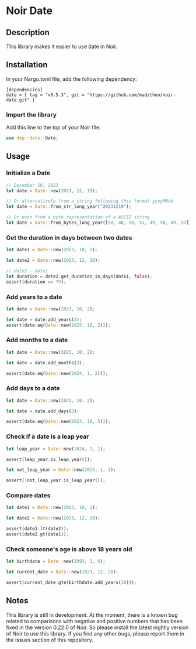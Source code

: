 # Noir Date

## Description

This library makes it easier to use date in Noir.

## Installation

In your Nargo.toml file, add the following dependency:

```
[dependencies]
date = { tag = "v0.5.3", git = "https://github.com/madztheo/noir-date.git" }
```

### Import the library

Add this line to the top of your Noir file:

```rust
use dep::date::Date;
```

## Usage

### Initialize a Date

```rust
// December 19, 2023
let date = Date::new(2023, 12, 19);

// Or alternatively from a string following this format yyyyMMdd
let date = Date::from_str_long_year("20231219");

// Or even from a byte representation of a ASCII string
let date = Date::from_bytes_long_year([50, 48, 50, 51, 49, 50, 49, 57]);
```

### Get the duration in days between two dates

```rust
let date1 = Date::new(2023, 10, 2);

let date2 = Date::new(2023, 12, 20);

// date2 - date1
let duration = date2.get_duration_in_days(date1, false);
assert(duration == 79);
```

### Add years to a date

```rust
let date = Date::new(2023, 10, 2);

let date = date.add_years(2);
assert(date.eq(Date::new(2025, 10, 2)));
```

### Add months to a date

```rust
let date = Date::new(2023, 10, 2);

let date = date.add_months(3);

assert(date.eq(Date::new(2024, 1, 2)));
```

### Add days to a date

```rust
let date = Date::new(2023, 10, 2);

let date = date.add_days(3);

assert(date.eq(Date::new(2023, 10, 5)));
```

### Check if a date is a leap year

```rust
let leap_year = Date::new(2024, 1, 1);

assert(leap_year.is_leap_year());

let not_leap_year = Date::new(2023, 1, 1);

assert(!not_leap_year.is_leap_year());
```

### Compare dates

```rust
let date1 = Date::new(2023, 10, 2);

let date2 = Date::new(2023, 12, 20);

assert(date1.lt(date2));
assert(date2.gt(date1));
```

### Check someone's age is above 18 years old

```rust
let birthdate = Date::new(1993, 3, 6);

let current_date = Date::new(2023, 12, 20);

assert(current_date.gte(birthdate.add_years(18)));
```

## Notes

This library is still in development. At the moment, there is a known bug related to comparisons with negative and positive numbers that has been fixed in the version 0.22.0 of Noir. So please install the latest nightly version of Noir to use this library.
If you find any other bugs, please report them in the issues section of this repository.
